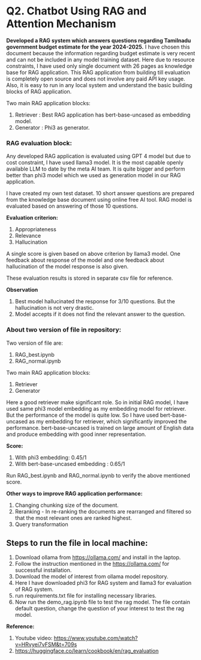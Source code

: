 # Q2. Chatbot Using RAG and Attention Mechanism

**Developed a RAG system which answers questions regarding Tamilnadu government budget estimate for the year 2024-2025.** I have chosen this document because the information regarding budget estimate is very recent and can not be included in any model training dataset. Here due to resource constraints, I have used only single document with 26 pages as knowledge base for RAG application. This RAG application from building till evaluation is completely open source and does not involve any paid API key usage. Also, it is easy to run in any local system and understand the basic building blocks of RAG application.

Two main RAG application blocks:
1. Retriever : Best RAG application has bert-base-uncased as embedding model.
2. Generator : Phi3 as generator.

### RAG evaluation block:
Any developed RAG application is evaluated using GPT 4 model but due to cost constraint, I have used llama3 model. It is the most capable openly available LLM to date by the meta AI team. It is quite bigger and perform better than phi3 model which we used as generation model in our RAG application.

I have created my own test dataset. 10 short answer questions are prepared from the knowledge base document using online free AI tool. RAG model is evaluated based on answering of those 10 questions.

**Evaluation criterion:**
1. Appropriateness 
2. Relevance
3. Hallucination

A single score is given based on above criterion by llama3 model. 
One feedback about response of the model and one feedback about hallucination of the model response is also given. 

These evaluation results is stored in separate csv file for reference.

**Observation**
1. Best model hallucinated the response for 3/10 questions. But the hallucination is not very drastic.
2. Model accepts if it does not find the relevant answer to the question.

### About two version of file in repository:
Two version of file are:
1. RAG_best.ipynb
2. RAG_normal.ipynb

Two main RAG application blocks:
1. Retriever
2. Generator

Here a good retriever make significant role. So in initial RAG model, I have used same phi3 model embedding as my embedding model for retriever. But the performance of the model is quite low. So I have used bert-base-uncased as my embedding for retriever, which significantly improved the performance. bert-base-uncased is trained on large amount of English data and produce embedding with good inner representation. 

**Score:**
1. With phi3 embedding: 0.45/1
2. With bert-base-uncased embedding : 0.65/1

Run RAG_best.ipynb and RAG_normal.ipynb to verify the above mentioned score.

**Other ways to improve RAG application performance:**
1. Changing chunking size of the document.
2. Reranking -  In re-ranking the documents are rearranged and filtered so that the most relevant ones are ranked highest.
3. Query transformation


## Steps to run the file in local machine:

1. Download ollama from https://ollama.com/ and install in the laptop.
2. Follow the instruction mentioned in the https://ollama.com/ for successful installation. 
3. Download the model of interest from ollama model repository. 
4. Here I have downloaded phi3 for RAG system and llama3 for evaluation of RAG system.
5. run requirements.txt file for installing necessary libraries. 
6. Now run the demo_rag.ipynb file to test the rag model. The file contain default question, change the question of your interest to test the rag model.

**Reference:**
1. Youtube video: https://www.youtube.com/watch?v=HRvyei7vFSM&t=709s
2. https://huggingface.co/learn/cookbook/en/rag_evaluation




